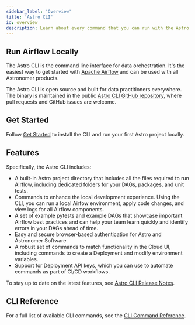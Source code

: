 ```yaml
---
sidebar_label: 'Overview'
title: 'Astro CLI'
id: overview
description: Learn about every command that you can run with the Astro CLI.
---
```


## Run Airflow Locally

The Astro CLI is the command line interface for data orchestration. It's the easiest way to get started with [Apache Airflow](https://airflow.apache.org/) and can be used with all Astronomer products.

The Astro CLI is open source and built for data practitioners everywhere. The binary is maintained in the public [Astro CLI GitHub repository](https://github.com/astronomer/astro-cli), where pull requests and GitHub issues are welcome.

## Get Started

Follow [Get Started](get-started.md) to install the CLI and run your first Astro project locally.

## Features

Specifically, the Astro CLI includes:

- A built-in Astro project directory that includes all the files required to run Airflow, including dedicated folders for your DAGs, packages, and unit tests.
- Commands to enhance the local development experience. Using the CLI, you can run a local Airfow environment, apply code changes, and view logs for all Airflow components.
- A set of example pytests and example DAGs that showcase important Airflow best practices and can help your team learn quickly and identify errors in your DAGs ahead of time.
- Easy and secure browser-based authentication for Astro and Astronomer Software.
- A robust set of commands to match functionality in the Cloud UI, including commands to create a Deployment and modify environment variables.
- Support for Deployment API keys, which you can use to automate commands as part of CI/CD workflows.

To stay up to date on the latest features, see [Astro CLI Release Notes](https://github.com/astronomer/docs/pull/730/cli-release-notes.md).

## CLI Reference

For a full list of available CLI commands, see the [CLI Command Reference](cli-reference.md).
